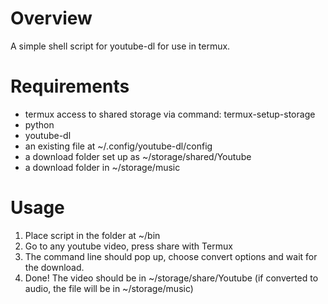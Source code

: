 # Overview
A simple shell script for youtube-dl for use in termux.

# Requirements
- termux access to shared storage via command: termux-setup-storage
- python
- youtube-dl
- an existing file at ~/.config/youtube-dl/config
- a download folder set up as ~/storage/shared/Youtube
- a download folder in ~/storage/music

# Usage
1. Place script in the folder at ~/bin
2. Go to any youtube video, press share with Termux 
3. The command line should pop up, choose convert options and wait for the download.
4. Done! The video should be in ~/storage/share/Youtube (if converted to audio, the file will be in ~/storage/music)
